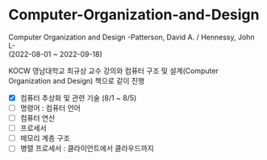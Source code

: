 # Computer-Organization-and-Design
Computer Organization and Design  -Patterson, David A. / Hennessy, John L- <br>
(2022-08-01 ~ 2022-09-18) <br>

KOCW 영남대학교 최규상 교수 강의와 컴퓨터 구조 및 설계(Computer Organization and Design) 책으로 같이 진행 <br>

- [x] 컴퓨터 추상화 및 관련 기술 (8/1 ~ 8/5)
- [ ] 명령어 : 컴퓨터 언어
- [ ] 컴퓨터 연산
- [ ] 프로세서
- [ ] 메모리 계층 구조
- [ ] 병렬 프로세서 : 클라이언트에서 클라우드까지
